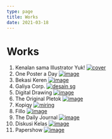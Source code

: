 ```yaml
---
type: page
title: Works
date: 2021-03-18
---
```


# Works

1. Kenalan sama Illustrator Yuk!
   [![cover](/images/kenalan-ai/Cover.png)](/posts/kenalan-sama-illustrator-yuk)
2. One Poster a Day
   [![image](/images/1day1poster/miring.png)](/posts/one-day-one-poster)
3. Bekasi Keren
   [![image](/images/bekasi-keren/cover.png)](/posts/bekasi-keren)
4. Galiya Corp.
   [![desain sg](/images/galiya/desain-sg-galiya.png)](/posts/galiya)
5. Digital Drawing
    [![image](/images/digital-drawing/image1.jpg)](/posts/digital-drawing)
6. The Original Pletok
   [![image](/images/pletok/Kaleng-Cropped.jpg)](/posts/the-original-pletok)
7. Kopiqy
   [![miring](/images/kopiqy/miring.jpg)](/posts/kopiqy)
8. Fillo
   [![image](/images/fillo/fillo-full-color.png)](/posts/fillo)
9. The Daily Journal
   [![image](/images/tdj/image1.png)](/posts/the-daily-journal)
10. Diskusi Kelas
      [![image](/images/diskusi/ep1.jpg)](/posts/diskusi-kelas)
11. Papershow
     [![image](/images/papershow/miring.jpg)](/posts/papershow)